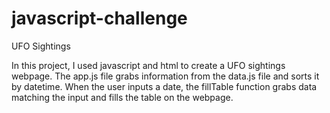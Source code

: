 # javascript-challenge
UFO Sightings

In this project, I used javascript and html to create a UFO sightings webpage.
The app.js file grabs information from the data.js file and sorts it by datetime. 
When the user inputs a date, the fillTable function grabs data matching the input and fills the table on the webpage.
